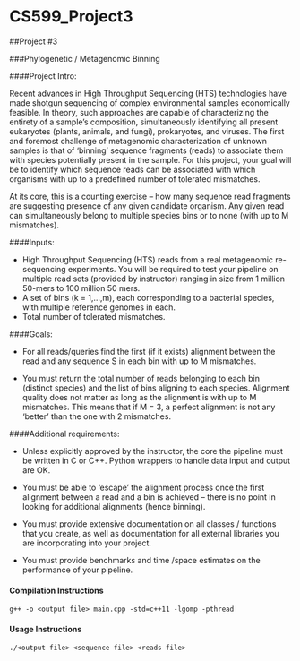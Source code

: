 # CS599_Project3

##Project #3

###Phylogenetic / Metagenomic Binning

####Project Intro:

Recent advances in High Throughput Sequencing (HTS) technologies have made shotgun sequencing of complex environmental samples economically feasible. In theory, such approaches are capable of characterizing the entirety of a sample’s composition, simultaneously identifying all present eukaryotes (plants, animals, and fungi), prokaryotes, and viruses. The first and foremost challenge of metagenomic characterization of unknown samples is that of ‘binning’ sequence fragments (reads) to associate them with species potentially present in the sample. For this project, your goal will be to identify which sequence reads can be associated with which organisms with up to a predefined number of tolerated mismatches.

At its core, this is a counting exercise – how many sequence read fragments are suggesting presence of any given candidate organism. Any given read can simultaneously belong to multiple species bins or to none (with up to M mismatches).

####Inputs:

* High Throughput Sequencing (HTS) reads from a real metagenomic re-sequencing experiments. You will be required to test your pipeline on multiple read sets (provided by instructor) ranging in size from 1 million 50-mers to 100 million 50 mers.
* A set of bins (k = 1,…,m), each corresponding to a bacterial species, with multiple reference genomes in each.
* Total number of tolerated mismatches.

####Goals:
* For all reads/queries find the first (if it exists) alignment between the read and any sequence S in each bin with up to M mismatches.  

* You must return the total number of reads belonging to each bin (distinct species) and the list of bins aligning to each species. Alignment quality does not matter as long as the alignment is with up to M mismatches.  This means that if M = 3, a perfect alignment is not any ‘better’ than the one with 2 mismatches.

####Additional requirements:

* Unless explicitly approved by the instructor, the core the pipeline must be written in C or C++.  Python wrappers to handle data input and output are OK.

* You must be able to ‘escape’ the alignment process once the first alignment between a read and a bin is achieved – there is no point in looking for additional alignments (hence binning).

* You must provide extensive documentation on all classes / functions that you create, as well as documentation for all external libraries you are incorporating into your project.

* You must provide benchmarks and time /space estimates on the performance of your pipeline.

#### Compilation Instructions

```
g++ -o <output file> main.cpp -std=c++11 -lgomp -pthread
```

#### Usage Instructions

```
./<output file> <sequence file> <reads file>
```
